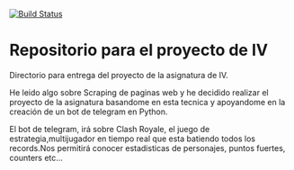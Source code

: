 [![Build Status](https://travis-ci.org/MagicJHC10/Proyecto-IV.svg?branch=master)](https://travis-ci.org/MagicJHC10/Proyecto-IV)

# Repositorio para el proyecto de IV

Directorio para entrega del proyecto de la asignatura de IV.

He leido algo sobre  Scraping de paginas web y he decidido realizar el proyecto de la asignatura basandome en esta tecnica y apoyandome en la creación de un bot de telegram en Python.

El bot de telegram, irá sobre Clash Royale, el juego de estrategia,multijugador en tiempo real que esta batiendo todos los records.Nos permitirá conocer estadisticas de personajes, puntos fuertes, counters etc...
